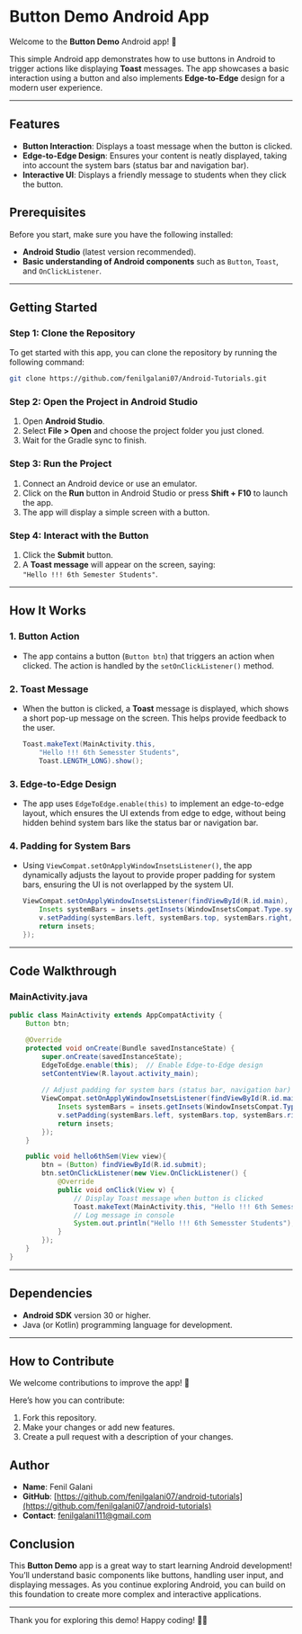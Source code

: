 # Button Demo Android App

Welcome to the **Button Demo** Android app! 🎉

This simple Android app demonstrates how to use buttons in Android to trigger actions like displaying **Toast** messages. The app showcases a basic interaction using a button and also implements **Edge-to-Edge** design for a modern user experience.

---

## Features

- **Button Interaction**: Displays a toast message when the button is clicked.
- **Edge-to-Edge Design**: Ensures your content is neatly displayed, taking into account the system bars (status bar and navigation bar).
- **Interactive UI**: Displays a friendly message to students when they click the button.


## Prerequisites

Before you start, make sure you have the following installed:

- **Android Studio** (latest version recommended).
- **Basic understanding of Android components** such as `Button`, `Toast`, and `OnClickListener`.

---

## Getting Started

### Step 1: Clone the Repository

To get started with this app, you can clone the repository by running the following command:

```bash
git clone https://github.com/fenilgalani07/Android-Tutorials.git
```

### Step 2: Open the Project in Android Studio

1. Open **Android Studio**.
2. Select **File > Open** and choose the project folder you just cloned.
3. Wait for the Gradle sync to finish.

### Step 3: Run the Project

1. Connect an Android device or use an emulator.
2. Click on the **Run** button in Android Studio or press **Shift + F10** to launch the app.
3. The app will display a simple screen with a button.

### Step 4: Interact with the Button

1. Click the **Submit** button.
2. A **Toast message** will appear on the screen, saying:  
   `"Hello !!! 6th Semester Students"`.

---

## How It Works

### 1. **Button Action**

- The app contains a button (`Button btn`) that triggers an action when clicked. The action is handled by the `setOnClickListener()` method.
  
### 2. **Toast Message**

- When the button is clicked, a **Toast** message is displayed, which shows a short pop-up message on the screen. This helps provide feedback to the user.
  
  ```java
  Toast.makeText(MainActivity.this, 
      "Hello !!! 6th Semesster Students", 
      Toast.LENGTH_LONG).show();
  ```

### 3. **Edge-to-Edge Design**

- The app uses `EdgeToEdge.enable(this)` to implement an edge-to-edge layout, which ensures the UI extends from edge to edge, without being hidden behind system bars like the status bar or navigation bar.

### 4. **Padding for System Bars**

- Using `ViewCompat.setOnApplyWindowInsetsListener()`, the app dynamically adjusts the layout to provide proper padding for system bars, ensuring the UI is not overlapped by the system UI.

  ```java
  ViewCompat.setOnApplyWindowInsetsListener(findViewById(R.id.main), (v, insets) -> {
      Insets systemBars = insets.getInsets(WindowInsetsCompat.Type.systemBars());
      v.setPadding(systemBars.left, systemBars.top, systemBars.right, systemBars.bottom);
      return insets;
  });
  ```

---

## Code Walkthrough

### MainActivity.java

```java
public class MainActivity extends AppCompatActivity {
    Button btn;

    @Override
    protected void onCreate(Bundle savedInstanceState) {
        super.onCreate(savedInstanceState);
        EdgeToEdge.enable(this);  // Enable Edge-to-Edge design
        setContentView(R.layout.activity_main);
        
        // Adjust padding for system bars (status bar, navigation bar)
        ViewCompat.setOnApplyWindowInsetsListener(findViewById(R.id.main), (v, insets) -> {
            Insets systemBars = insets.getInsets(WindowInsetsCompat.Type.systemBars());
            v.setPadding(systemBars.left, systemBars.top, systemBars.right, systemBars.bottom);
            return insets;
        });
    }

    public void hello6thSem(View view){
        btn = (Button) findViewById(R.id.submit);
        btn.setOnClickListener(new View.OnClickListener() {
            @Override
            public void onClick(View v) {
                // Display Toast message when button is clicked
                Toast.makeText(MainActivity.this, "Hello !!! 6th Semesster Students", Toast.LENGTH_LONG).show();
                // Log message in console
                System.out.println("Hello !!! 6th Semesster Students");
            }
        });
    }
}
```

---

## Dependencies

- **Android SDK** version 30 or higher.
- Java (or Kotlin) programming language for development.
  
---

## How to Contribute

We welcome contributions to improve the app! 🎉

Here’s how you can contribute:
1. Fork this repository.
2. Make your changes or add new features.
3. Create a pull request with a description of your changes.

## Author

- **Name**: Fenil Galani
- **GitHub**: [https://github.com/fenilgalani07/android-tutorials](https://github.com/fenilgalani07/android-tutorials)
- **Contact**: [fenilgalani111@gmail.com](mailto:fenilgalani111@gmail.com)


## Conclusion

This **Button Demo** app is a great way to start learning Android development! You’ll understand basic components like buttons, handling user input, and displaying messages. As you continue exploring Android, you can build on this foundation to create more complex and interactive applications. 

---

Thank you for exploring this demo! Happy coding! 🎉🚀
